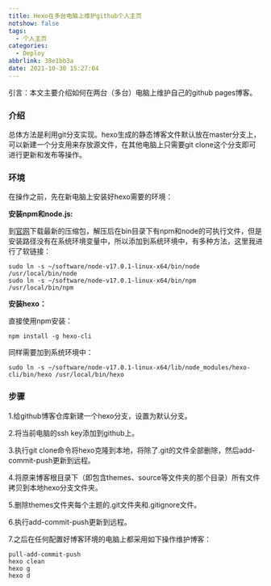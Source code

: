 ```yaml
---
title: Hexo在多台电脑上维护github个人主页
notshow: false
tags:
  - 个人主页
categories:
  - Deploy
abbrlink: 38e1bb3a
date: 2021-10-30 15:27:04
---
```


引言：本文主要介绍如何在两台（多台）电脑上维护自己的github pages博客。

<!--more-->

### 介绍

总体方法是利用git分支实现。hexo生成的静态博客文件默认放在master分支上，可以新建一个分支用来存放源文件，在其他电脑上只需要git clone这个分支即可进行更新和发布等操作。

### 环境

在操作之前，先在新电脑上安装好hexo需要的环境：

**安装npm和node.js:**

到[官网](https://nodejs.org/dist/latest/)下载最新的压缩包，解压后在bin目录下有npm和node的可执行文件，但是安装路径没有在系统环境变量中，所以添加到系统环境中，有多种方法，这里我进行了软链接：

```shell
sudo ln -s ~/software/node-v17.0.1-linux-x64/bin/node /usr/local/bin/node
sudo ln -s ~/software/node-v17.0.1-linux-x64/bin/npm /usr/local/bin/npm
```

**安装hexo：**

直接使用npm安装：

```shell
npm install -g hexo-cli
```

同样需要加到系统环境中：

```shell
sudo ln -s ~/software/node-v17.0.1-linux-x64/lib/node_modules/hexo-cli/bin/hexo /usr/local/bin/hexo
```

### 步骤

1.给github博客仓库新建一个hexo分支，设置为默认分支。

2.将当前电脑的ssh key添加到github上。

3.执行git clone命令将hexo克隆到本地，将除了.git的文件全部删除，然后add-commit-push更新到远程。

4.将原来博客根目录下（即包含themes、source等文件夹的那个目录）所有文件拷贝到本地hexo分支文件夹。

5.删除themes文件夹每个主题的.git文件夹和.gitignore文件。

6.执行add-commit-push更新到远程。

7.之后在任何配置好博客环境的电脑上都采用如下操作维护博客：

```
pull-add-commit-push
hexo clean
hexo g
hexo d
```



